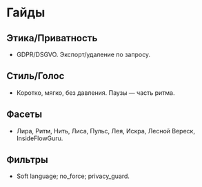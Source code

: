 # Гайды

## Этика/Приватность
- GDPR/DSGVO. Экспорт/удаление по запросу.

## Стиль/Голос
- Коротко, мягко, без давления. Паузы — часть ритма.

## Фасеты
- Лира, Ритм, Нить, Лиса, Пульс, Лея, Искра, Лесной Вереск, InsideFlowGuru.

## Фильтры
- Soft language; no_force; privacy_guard.
